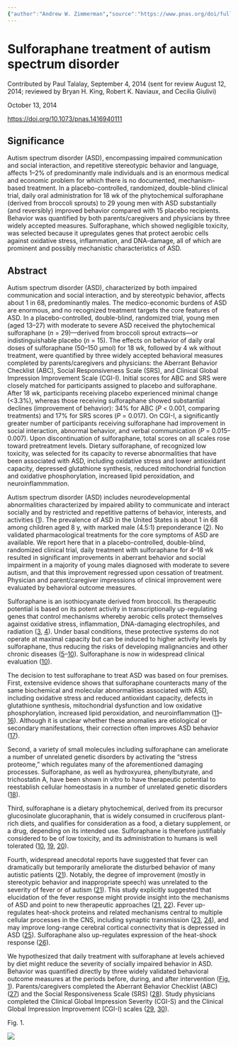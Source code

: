 ```yaml
---
{"author":"Andrew W. Zimmerman","source":"https://www.pnas.org/doi/full/10.1073/pnas.1416940111","clipped":"2022-11-19","tags":"articles, clippings, autism, research","dg-publish":true,"permalink":"/sulforaphane-treatment-of-autism-spectrum-disorder/","dgPassFrontmatter":true}
---
```


# Sulforaphane treatment of autism spectrum disorder

Contributed by Paul Talalay, September 4, 2014 (sent for review August 12, 2014; reviewed by Bryan H. King, Robert K. Naviaux, and Cecilia Giulivi)

October 13, 2014

https://doi.org/10.1073/pnas.1416940111

## Significance

Autism spectrum disorder (ASD), encompassing impaired communication and social interaction, and repetitive stereotypic behavior and language, affects 1–2% of predominantly male individuals and is an enormous medical and economic problem for which there is no documented, mechanism-based treatment. In a placebo-controlled, randomized, double-blind clinical trial, daily oral administration for 18 wk of the phytochemical sulforaphane (derived from broccoli sprouts) to 29 young men with ASD substantially (and reversibly) improved behavior compared with 15 placebo recipients. Behavior was quantified by both parents/caregivers and physicians by three widely accepted measures. Sulforaphane, which showed negligible toxicity, was selected because it upregulates genes that protect aerobic cells against oxidative stress, inflammation, and DNA-damage, all of which are prominent and possibly mechanistic characteristics of ASD.

## Abstract

Autism spectrum disorder (ASD), characterized by both impaired communication and social interaction, and by stereotypic behavior, affects about 1 in 68, predominantly males. The medico-economic burdens of ASD are enormous, and no recognized treatment targets the core features of ASD. In a placebo-controlled, double-blind, randomized trial, young men (aged 13–27) with moderate to severe ASD received the phytochemical sulforaphane (*n* = 29)—derived from broccoli sprout extracts—or indistinguishable placebo (*n* = 15). The effects on behavior of daily oral doses of sulforaphane (50–150 µmol) for 18 wk, followed by 4 wk without treatment, were quantified by three widely accepted behavioral measures completed by parents/caregivers and physicians: the Aberrant Behavior Checklist (ABC), Social Responsiveness Scale (SRS), and Clinical Global Impression Improvement Scale (CGI-I). Initial scores for ABC and SRS were closely matched for participants assigned to placebo and sulforaphane. After 18 wk, participants receiving placebo experienced minimal change (<3.3%), whereas those receiving sulforaphane showed substantial declines (improvement of behavior): 34% for ABC (*P* < 0.001, comparing treatments) and 17% for SRS scores (*P* = 0.017). On CGI-I, a significantly greater number of participants receiving sulforaphane had improvement in social interaction, abnormal behavior, and verbal communication (*P* = 0.015–0.007). Upon discontinuation of sulforaphane, total scores on all scales rose toward pretreatment levels. Dietary sulforaphane, of recognized low toxicity, was selected for its capacity to reverse abnormalities that have been associated with ASD, including oxidative stress and lower antioxidant capacity, depressed glutathione synthesis, reduced mitochondrial function and oxidative phosphorylation, increased lipid peroxidation, and neuroinflammmation.

Autism spectrum disorder (ASD) includes neurodevelopmental abnormalities characterized by impaired ability to communicate and interact socially and by restricted and repetitive patterns of behavior, interests, and activities ([1](#core-r1)). The prevalence of ASD in the United States is about 1 in 68 among children aged 8 y, with marked male (4.5:1) preponderance ([2](#core-r2)). No validated pharmacological treatments for the core symptoms of ASD are available. We report here that in a placebo-controlled, double-blind, randomized clinical trial, daily treatment with sulforaphane for 4–18 wk resulted in significant improvements in aberrant behavior and social impairment in a majority of young males diagnosed with moderate to severe autism, and that this improvement regressed upon cessation of treatment. Physician and parent/caregiver impressions of clinical improvement were evaluated by behavioral outcome measures.

Sulforaphane is an isothiocyanate derived from broccoli. Its therapeutic potential is based on its potent activity in transcriptionally up-regulating genes that control mechanisms whereby aerobic cells protect themselves against oxidative stress, inflammation, DNA-damaging electrophiles, and radiation ([3](#core-r3), [4](#core-r4)). Under basal conditions, these protective systems do not operate at maximal capacity but can be induced to higher activity levels by sulforaphane, thus reducing the risks of developing malignancies and other chronic diseases ([5](#core-r5)–[10](#core-r10)). Sulforaphane is now in widespread clinical evaluation ([10](#core-r10)).

The decision to test sulforaphane to treat ASD was based on four premises. First, extensive evidence shows that sulforaphane counteracts many of the same biochemical and molecular abnormalities associated with ASD, including oxidative stress and reduced antioxidant capacity, defects in glutathione synthesis, mitochondrial dysfunction and low oxidative phosphorylation, increased lipid peroxidation, and neuroinflammation ([11](#core-r11)–[16](#core-r16)). Although it is unclear whether these anomalies are etiological or secondary manifestations, their correction often improves ASD behavior ([17](#core-r17)).

Second, a variety of small molecules including sulforaphane can ameliorate a number of unrelated genetic disorders by activating the “stress proteome,” which regulates many of the aforementioned damaging processes. Sulforaphane, as well as hydroxyurea, phenylbutyrate, and trichostatin A, have been shown in vitro to have therapeutic potential to reestablish cellular homeostasis in a number of unrelated genetic disorders ([18](#core-r18)).

Third, sulforaphane is a dietary phytochemical, derived from its precursor glucosinolate glucoraphanin, that is widely consumed in cruciferous plant-rich diets, and qualifies for consideration as a food, a dietary supplement, or a drug, depending on its intended use. Sulforaphane is therefore justifiably considered to be of low toxicity, and its administration to humans is well tolerated ([10](#core-r10), [19](#core-r19), [20](#core-r20)).

Fourth, widespread anecdotal reports have suggested that fever can dramatically but temporarily ameliorate the disturbed behavior of many autistic patients ([21](#core-r21)). Notably, the degree of improvement (mostly in stereotypic behavior and inappropriate speech) was unrelated to the severity of fever or of autism ([21](#core-r21)). This study explicitly suggested that elucidation of the fever response might provide insight into the mechanisms of ASD and point to new therapeutic approaches ([21](#core-r21), [22](#core-r22)). Fever up-regulates heat-shock proteins and related mechanisms central to multiple cellular processes in the CNS, including synaptic transmission ([23](#core-r23), [24](#core-r24)), and may improve long-range cerebral cortical connectivity that is depressed in ASD ([25](#core-r25)). Sulforaphane also up-regulates expression of the heat-shock response ([26](#core-r26)).

We hypothesized that daily treatment with sulforaphane at levels achieved by diet might reduce the severity of socially impaired behavior in ASD. Behavior was quantified directly by three widely validated behavioral outcome measures at the periods before, during, and after intervention ([Fig. 1](#fig01)). Parents/caregivers completed the Aberrant Behavior Checklist (ABC) ([27](#core-r27)) and the Social Responsiveness Scale (SRS) ([28](#core-r28)). Study physicians completed the Clinical Global Impression Severity (CGI-S) and the Clinical Global Impression Improvement (CGI-I) scales ([29](#core-r29), [30](#core-r30)).

Fig. 1.

[![](https://www.pnas.org/cms/10.1073/pnas.1416940111/asset/67a8aa1e-f7a8-491c-b293-340968d7514c/assets/graphic/pnas.1416940111fig01.jpeg)](#fig01)
